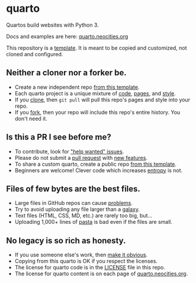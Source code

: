 # quarto

Quartos build websites with Python 3.

Docs and examples are here:
[quarto.neocities.org](https://quarto.neocities.org/)

This repository is a
[template](https://help.github.com/en/github/creating-cloning-and-archiving-repositories/creating-a-template-repository).
It is meant to be copied and customized, not cloned and configured.

## Neither a cloner nor a forker be.

- Create a new independent repo
[from this template](https://help.github.com/en/github/creating-cloning-and-archiving-repositories/creating-a-repository-from-a-template).
- Each quarto project is a unique mixture of
[code](https://github.com/samkennerly/quarto/tree/master/quarto),
[pages](https://github.com/samkennerly/quarto/tree/master/ready),
and
[style](https://github.com/samkennerly/quarto/tree/master/style).
- If you
[clone](https://help.github.com/en/github/creating-cloning-and-archiving-repositories/cloning-a-repository),
then `git pull` will pull this repo's pages and style into your repo.
- If you
[fork](https://help.github.com/en/articles/fork-a-repo),
then your repo will include this repo's entire history. You don't need it.

## Is this a PR I see before me?

- To contribute, look for
["help wanted" issues](https://github.com/samkennerly/quarto/labels/help%20wanted).
- Please do not submit a
[pull request](https://github.com/samkennerly/quarto/pulls)
with
[new features](https://en.wikipedia.org/wiki/Feature_creep).
- To share a custom quarto, create a public repo
[from this template](
https://help.github.com/en/github/creating-cloning-and-archiving-repositories/creating-a-repository-from-a-template).
- Beginners are welcome! Clever code which increases
[entropy](https://en.wikipedia.org/wiki/Software_entropy)
is not.

## Files of few bytes are the best files.

- Large files in GitHub repos can cause
[problems](https://help.github.com/en/articles/working-with-large-files).
- Try to avoid uploading any file larger than a
[galaxy](proof/media/galaxy.jpg).
- Text files (HTML, CSS, MD, etc.) are rarely too big, but...
- Uploading 1,000+ lines of
[pasta](https://en.wikipedia.org/wiki/Spaghetti_code)
is bad even if the files are small.

## No legacy is so rich as honesty.

- If you use someone else's work, then
[make it obvious]( https://en.wikipedia.org/wiki/Attribution_%28copyright%29).
- Copying from this quarto is OK if you respect the licenses.
- The license for quarto code is in the
[LICENSE](LICENSE)
file in this repo.
- The license for quarto content is on each page of
[quarto.neocities.org](https://quarto.neocities.org/).

